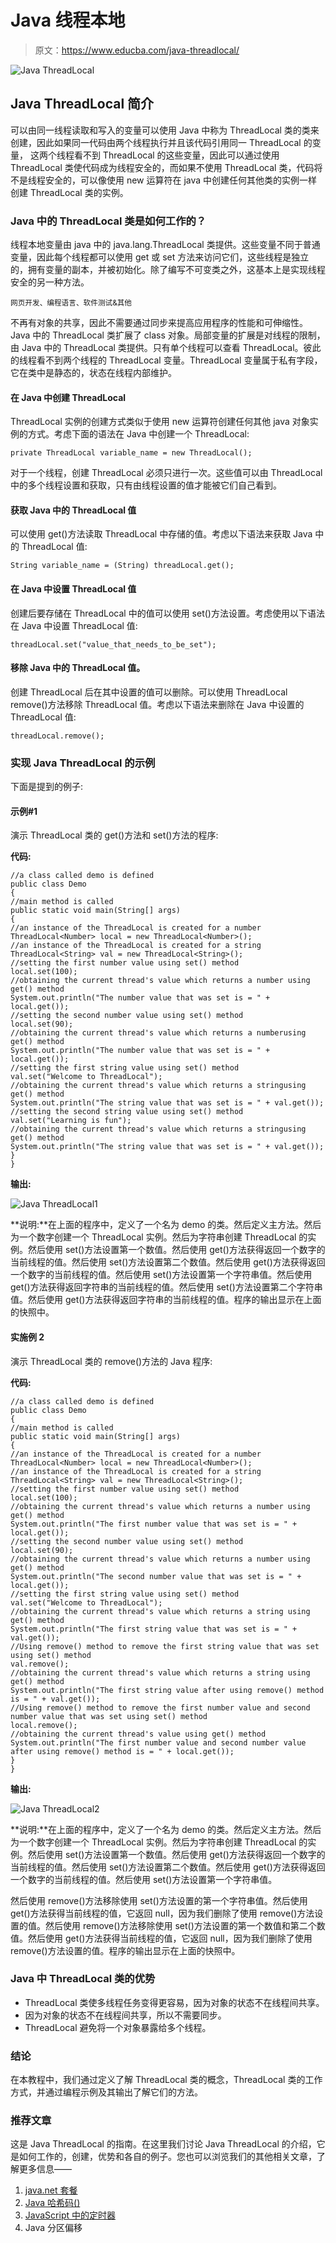 # Java 线程本地

> 原文：<https://www.educba.com/java-threadlocal/>

![Java ThreadLocal](img/7cc3e5df936d794cd1ad94bda64fab25.png)



## Java ThreadLocal 简介

可以由同一线程读取和写入的变量可以使用 Java 中称为 ThreadLocal 类的类来创建，因此如果同一代码由两个线程执行并且该代码引用同一 ThreadLocal 的变量， 这两个线程看不到 ThreadLocal 的这些变量，因此可以通过使用 ThreadLocal 类使代码成为线程安全的，而如果不使用 ThreadLocal 类，代码将不是线程安全的，可以像使用 new 运算符在 java 中创建任何其他类的实例一样创建 ThreadLocal 类的实例。

### Java 中的 ThreadLocal 类是如何工作的？

线程本地变量由 java 中的 java.lang.ThreadLocal 类提供。这些变量不同于普通变量，因此每个线程都可以使用 get 或 set 方法来访问它们，这些线程是独立的，拥有变量的副本，并被初始化。除了编写不可变类之外，这基本上是实现线程安全的另一种方法。

<small>网页开发、编程语言、软件测试&其他</small>

不再有对象的共享，因此不需要通过同步来提高应用程序的性能和可伸缩性。Java 中的 ThreadLocal 类扩展了 class 对象。局部变量的扩展是对线程的限制，由 Java 中的 ThreadLocal 类提供。只有单个线程可以查看 ThreadLocal。彼此的线程看不到两个线程的 ThreadLocal 变量。ThreadLocal 变量属于私有字段，它在类中是静态的，状态在线程内部维护。

#### 在 Java 中创建 ThreadLocal

ThreadLocal 实例的创建方式类似于使用 new 运算符创建任何其他 java 对象实例的方式。考虑下面的语法在 Java 中创建一个 ThreadLocal:

```
private ThreadLocal variable_name = new ThreadLocal();
```

对于一个线程，创建 ThreadLocal 必须只进行一次。这些值可以由 ThreadLocal 中的多个线程设置和获取，只有由线程设置的值才能被它们自己看到。

#### 获取 Java 中的 ThreadLocal 值

可以使用 get()方法读取 ThreadLocal 中存储的值。考虑以下语法来获取 Java 中的 ThreadLocal 值:

```
String variable_name = (String) threadLocal.get();
```

#### 在 Java 中设置 ThreadLocal 值

创建后要存储在 ThreadLocal 中的值可以使用 set()方法设置。考虑使用以下语法在 Java 中设置 ThreadLocal 值:

```
threadLocal.set("value_that_needs_to_be_set");
```

#### 移除 Java 中的 ThreadLocal 值。

创建 ThreadLocal 后在其中设置的值可以删除。可以使用 ThreadLocal remove()方法移除 ThreadLocal 值。考虑以下语法来删除在 Java 中设置的 ThreadLocal 值:

```
threadLocal.remove();
```

### 实现 Java ThreadLocal 的示例

下面是提到的例子:

#### 示例#1

演示 ThreadLocal 类的 get()方法和 set()方法的程序:

**代码:**

```
//a class called demo is defined
public class Demo
{
//main method is called
public static void main(String[] args)
{
//an instance of the ThreadLocal is created for a number
ThreadLocal<Number> local = new ThreadLocal<Number>();
//an instance of the ThreadLocal is created for a string
ThreadLocal<String> val = new ThreadLocal<String>();
//setting the first number value using set() method
local.set(100);
//obtaining the current thread's value which returns a number using get() method
System.out.println("The number value that was set is = " + local.get());
//setting the second number value using set() method
local.set(90);
//obtaining the current thread's value which returns a numberusing get() method
System.out.println("The number value that was set is = " + local.get());
//setting the first string value using set() method
val.set("Welcome to ThreadLocal");
//obtaining the current thread's value which returns a stringusing get() method
System.out.println("The string value that was set is = " + val.get());
//setting the second string value using set() method
val.set("Learning is fun");
//obtaining the current thread's value which returns a stringusing get() method
System.out.println("The string value that was set is = " + val.get());
}
}
```

**输出:**

![Java ThreadLocal1](img/b7d18a9780ce00925ada9e8ed9682bcb.png)



**说明:**在上面的程序中，定义了一个名为 demo 的类。然后定义主方法。然后为一个数字创建一个 ThreadLocal 实例。然后为字符串创建 ThreadLocal 的实例。然后使用 set()方法设置第一个数值。然后使用 get()方法获得返回一个数字的当前线程的值。然后使用 set()方法设置第二个数值。然后使用 get()方法获得返回一个数字的当前线程的值。然后使用 set()方法设置第一个字符串值。然后使用 get()方法获得返回字符串的当前线程的值。然后使用 set()方法设置第二个字符串值。然后使用 get()方法获得返回字符串的当前线程的值。程序的输出显示在上面的快照中。

#### 实施例 2

演示 ThreadLocal 类的 remove()方法的 Java 程序:

**代码:**

```
//a class called demo is defined
public class Demo
{
//main method is called
public static void main(String[] args)
{
//an instance of the ThreadLocal is created for a number
ThreadLocal<Number> local = new ThreadLocal<Number>();
//an instance of the ThreadLocal is created for a string
ThreadLocal<String> val = new ThreadLocal<String>();
//setting the first number value using set() method
local.set(100);
//obtaining the current thread's value which returns a number using get() method
System.out.println("The first number value that was set is = " + local.get());
//setting the second number value using set() method
local.set(90);
//obtaining the current thread's value which returns a number using get() method
System.out.println("The second number value that was set is = " + local.get());
//setting the first string value using set() method
val.set("Welcome to ThreadLocal");
//obtaining the current thread's value which returns a string using get() method
System.out.println("The first string value that was set is = " + val.get());
//Using remove() method to remove the first string value that was set using set() method
val.remove();
//obtaining the current thread's value which returns a string using get() method
System.out.println("The first string value after using remove() method is = " + val.get());
//Using remove() method to remove the first number value and second number value that was set using set() method
local.remove();
//obtaining the current thread's value using get() method
System.out.println("The first number value and second number value after using remove() method is = " + local.get());
}
}
```

**输出:**

![Java ThreadLocal2](img/c88e3d2de6bdd6ca72a9ff33325ea82c.png)



**说明:**在上面的程序中，定义了一个名为 demo 的类。然后定义主方法。然后为一个数字创建一个 ThreadLocal 实例。然后为字符串创建 ThreadLocal 的实例。然后使用 set()方法设置第一个数值。然后使用 get()方法获得返回一个数字的当前线程的值。然后使用 set()方法设置第二个数值。然后使用 get()方法获得返回一个数字的当前线程的值。然后使用 set()方法设置第一个字符串值。

然后使用 remove()方法移除使用 set()方法设置的第一个字符串值。然后使用 get()方法获得当前线程的值，它返回 null，因为我们删除了使用 remove()方法设置的值。然后使用 remove()方法移除使用 set()方法设置的第一个数值和第二个数值。然后使用 get()方法获得当前线程的值，它返回 null，因为我们删除了使用 remove()方法设置的值。程序的输出显示在上面的快照中。

### Java 中 ThreadLocal 类的优势

*   ThreadLocal 类使多线程任务变得更容易，因为对象的状态不在线程间共享。
*   因为对象的状态不在线程间共享，所以不需要同步。
*   ThreadLocal 避免将一个对象暴露给多个线程。

### 结论

在本教程中，我们通过定义了解 ThreadLocal 类的概念，ThreadLocal 类的工作方式，并通过编程示例及其输出了解它们的方法。

### 推荐文章

这是 Java ThreadLocal 的指南。在这里我们讨论 Java ThreadLocal 的介绍，它是如何工作的，创建，优势和各自的例子。您也可以浏览我们的其他相关文章，了解更多信息——

1.  [java.net 套餐](https://www.educba.com/java-dot-net-package/)
2.  [Java 哈希码()](https://www.educba.com/java-hashcode/)
3.  [JavaScript 中的定时器](https://www.educba.com/timer-in-javascript/)
4.  Java 分区偏移





